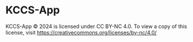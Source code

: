 # KCCS-App
KCCS-App © 2024 is licensed under CC BY-NC 4.0. To view a copy of this license, visit https://creativecommons.org/licenses/by-nc/4.0/
